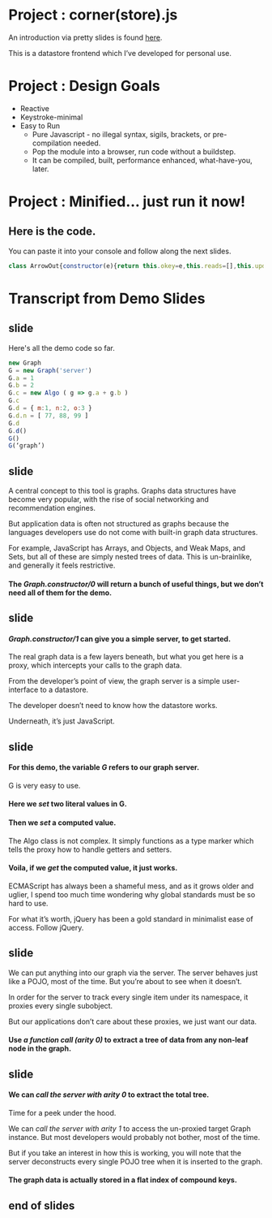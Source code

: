 # Project : corner(store).js

An introduction via pretty slides is found
[here](https://docs.google.com/presentation/d/1esYQhtpjGjE9KsLmrdkGLD642FO-jTEeEuHlg4h6MWk/edit#slide=id.p).

This is a datastore frontend which I’ve developed for personal use.

# Project : Design Goals

- Reactive
- Keystroke-minimal
- Easy to Run
  - Pure Javascript - no illegal syntax, sigils, brackets, or pre-compilation needed.
  - Pop the module into a browser, run code without a buildstep. 
  - It can be compiled, built, performance enhanced, what-have-you, later.

# Project : Minified... just run it now! 

## Here is the code.

You can paste it into your console and follow along the next slides.

```javascript
class ArrowOut{constructor(e){return this.okey=e,this.reads=[],this.updates=[],this.deletes=[],this}}class ArrowIn{constructor(e){return this.ikey=e,this.reads=[],this.updates=[],this.deletes=[],this}}class Algo{constructor(...e){if(1!==e.length)throw Error(`Algo.constructor : expected one and only one argument, received (${e.length}) arguments`);if("function"!=typeof e[0])throw Error("Algo.constructor : typeof (argument provided) was not 'function'");this.lambda=e[0];return this}}class Datum extends Function{constructor(...e){switch(super(),this.key,this.value,this.arrows={in:{},out:{}},this.log={reads:[],updates:[],deletes:[]},this.cache={stale:!1,hits:[],misses:[]},e.length){case 1:switch(typeof e[0]){case"string":return this.key=e[0],this;case"object":return this.key=Object.keys(e[0])[0],this.value=e[0][this.key],this;default:throw Error("Datum::constructor/1 called on n, where\n                        (typeof n) is not 'string' or 'object';  branch undefined")}default:throw Error("datum.constructor/n called, branch for this arity is undefined.")}}}class Graph extends Function{constructor(...e){switch(super(),this.vertices={},this.datumHandler=this.getDatumHandler(),this.graphHandler=this.getGraphHandler(),this.server=new Proxy(this,this.graphHandler),e.length){case 0:return{graph:this,server:this.server};case 1:switch(e[0]){case"server":return this.server;case"graph":return this;default:throw Error("Graph.constructor/1 called, the argument\n                        was not understood.")}break;default:throw Error("Graph.constructor/n called, where no branch was\n                defined for arity-n.")}}deleteVertex(e){if(!(e in this.vertices))return!0;if("object"==typeof this.vertices[e]("datum").value)for(const t in this.vertices)if(t.startsWith(e+".")&&!this.deleteVertex(t))return!1;return delete this.vertices[e],!(e in this.vertices)}getVertex(e){if(!(e in this.vertices))return;let t=this.vertices[e]();return t instanceof Algo?t.lambda(this.server):"object"==typeof t?this.vertices[e]:t}setVertex(...e){let t;switch(e.length){case 0:throw Error("graph.setVertex/0 called; unsupported arity.");case 1:console.warn("graph.setVertex/1 : rewrite & test for this branch");let r=e[0];t=new Datum(r),this.vertices[t.key]=new Proxy(t,this.datumHandler)}let r=e[0],s=e[1];if(!this.deleteVertex(r))return!1;if(t=new Datum({[r]:s}),"object"==typeof s)for(const e in s){let t=r+"."+e;if(!this.setVertex(t,s[e]))return!1}if(s instanceof Algo){let e=new Proxy({},{get:(e,s,n)=>{"causal"in t.arrows.in||(t.arrows.in.causal=[]),t.arrows.in.causal.push(new ArrowIn(s));let a=this.vertices[s]("datum");"causal"in a.arrows.out||(a.arrows.out.causal=[]),a.arrows.out.causal.push(new ArrowOut(r))}});s.lambda(e)}return this.vertices[t.key]=new Proxy(t,this.datumHandler),this.vertices[t.key]()==e[1]}getDatumHandler(){let e=this;return{apply:function(t,r,s){switch(s.length){case 0:let r=t;return"object"==typeof r.value?e.recoverEnumerableProperties(r):r.value;case 1:switch(s[0]){case"datum":return t;default:throw Error("graph.datumHandler.apply/1 : the argument was\n                                not understood")}default:throw Error("graph.datumHandler.apply/n, where arity-n has no defined branch")}},deleteProperty:function(t,r){return e.deleteVertex(r)},get:function(t,r,s){return e.getVertex(t.key+"."+r)},set:function(t,r,s,n){return e.setVertex(t.key+"."+r,s)}}}getGraphHandler(){let e=this;return{apply:function(t,r,s){switch(s.length){case 0:return e.recoverEnumerableProperties({});case 1:switch(s[0]){case"graph":return e;case"server":return e.server;default:throw Error("graph.graphHandler/1 called;\n                                the argument was not understood")}default:throw Error("graph.graphHandler/n called, where no\n                        branch is defined for arity-n")}},deleteProperty:function(t,r){return e.deleteVertex(r)},get:function(t,r,s){return e.getVertex(r)},set:function(t,r,s,n){return e.setVertex(r,s)}}}recoverEnumerableProperties(e){if(e instanceof Datum){for(const t in this.vertices)if(t.startsWith(e.key+".")){let r=t.slice(e.key.length+1);r.includes(".")||(e.value[r]=this.vertices[t]())}return e.value}for(const t in this.vertices)t.includes(".")||(e[t]=this.vertices[t]());return e}}globalThis.Algo=Algo,globalThis.Datum=Datum,globalThis.Graph=Graph;
```
# Transcript from Demo Slides

## slide

Here's all the demo code so far.

```javascript
new Graph
G = new Graph('server')
G.a = 1
G.b = 2
G.c = new Algo ( g => g.a + g.b )
G.c
G.d = { m:1, n:2, o:3 }
G.d.n = [ 77, 88, 99 ]
G.d
G.d()
G()
G(‘graph’)
```

## slide

A central concept to this tool is graphs. Graphs data structures have become
very popular, with the rise of social networking and recommendation engines.

But application data is often not structured as graphs because the languages
developers use do not come with built-in graph data structures. 

For example, JavaScript has Arrays, and Objects, and Weak Maps, and Sets, but
all of these are simply nested trees of data. This is un-brainlike, and
generally it feels restrictive.

#### The *Graph.constructor/0* will return a bunch of useful things, but we don’t need all of them for the demo.

## slide

#### *Graph.constructor/1* can give you a simple server, to get started.

The real graph data is a few layers beneath, but what you get here is a proxy,
which intercepts your calls to the graph data.

From the developer’s point of view, the graph server is a simple user-interface
to a datastore.

The developer doesn’t need to know how the datastore works.

Underneath, it’s just JavaScript.

## slide

#### For this demo, the variable *G* refers to our graph server.

G is very easy to use.

#### Here we *set* two literal values in G.

#### Then we *set* a computed value.

The Algo class is not complex. It simply functions as a type marker which tells
the proxy how to handle getters and setters.

#### Voila, if we *get* the computed value, it just works.

ECMAScript has always been a shameful mess, and as it grows older and uglier, I
spend too much time wondering why global standards must be so hard to use.

For what it’s worth, jQuery has been a gold standard in minimalist ease of
access. Follow jQuery.

## slide

We can put anything into our graph via the server. The server behaves just like
a POJO, most of the time. But you’re about to see when it doesn’t.

In order for the server to track every single item under its namespace, it
proxies every single subobject.

But our applications don’t care about these proxies, we just want our data.

#### Use *a function call (arity 0)* to extract a tree of data from any non-leaf node in the graph.

## slide

#### We can *call the server with arity 0* to extract the total tree.

Time for a peek under the hood.

We can *call the server with arity 1* to access the un-proxied target Graph
instance. But most developers would probably not bother, most of the time.

But if you take an interest in how this is working, you will note that the
server deconstructs every single POJO tree when it is inserted to the graph.

#### The graph data is actually stored in a flat index of compound keys.

## end of slides
